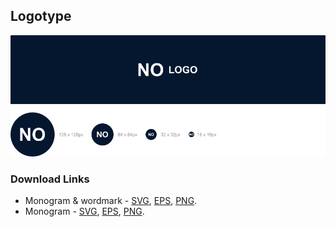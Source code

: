 ## Logotype
![Logotype.img](/Logotype.png)

### Download Links
- Monogram & wordmark - [SVG](), [EPS](), [PNG]().
- Monogram - [SVG](), [EPS](), [PNG]().
